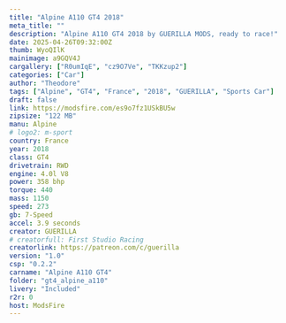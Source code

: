 ```yaml
--- 
title: "Alpine A110 GT4 2018"
meta_title: ""
description: "Alpine A110 GT4 2018 by GUERILLA MODS, ready to race!"
date: 2025-04-26T09:32:00Z
thumb: WyoQIlK
mainimage: a9GQV4J
cargallery: ["R0umIqE", "cz9O7Ve", "TKKzup2"]
categories: ["Car"]
author: "Theodore"
tags: ["Alpine", "GT4", "France", "2018", "GUERILLA", "Sports Car"]
draft: false
link: https://modsfire.com/es9o7fz1USkBU5w
zipsize: "122 MB"
manu: Alpine
# logo2: m-sport
country: France
year: 2018
class: GT4
drivetrain: RWD
engine: 4.0l V8
power: 358 bhp
torque: 440
mass: 1150
speed: 273
gb: 7-Speed
accel: 3.9 seconds
creator: GUERILLA
# creatorfull: First Studio Racing
creatorlink: https://patreon.com/c/guerilla
version: "1.0"
csp: "0.2.2"
carname: "Alpine A110 GT4"
folder: "gt4_alpine_a110"
livery: "Included"
r2r: 0
host: ModsFire
---
```


